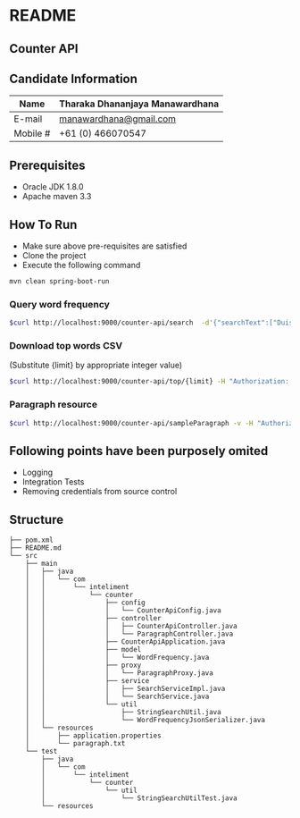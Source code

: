 # README
## Counter API

## Candidate Information

| Name     | Tharaka Dhananjaya Manawardhana |
|------    |---------------------------------|
| E-mail   | manawardhana@gmail.com          |
| Mobile # | +61 (0) 466070547               |

## Prerequisites
- Oracle JDK 1.8.0
- Apache maven 3.3

## How To Run
- Make sure above pre-requisites are satisfied
- Clone the project
- Execute the following command
```bash
mvn clean spring-boot-run
```

### Query word frequency
```bash
$curl http://localhost:9000/counter-api/search  -d'{"searchText":["Duis", "Sed", "Donec", "Augue", "Pellentesque", "123"]}' -H "Authorization: Basic b3B0dXM6Y2FuZGlkYXRlcw" -H "Content-Type: application/json" -X POST
```
### Download top words CSV
(Substitute {limit} by appropriate integer value)

```bash
$curl http://localhost:9000/counter-api/top/{limit} -H "Authorization: Basic b3B0dXM6Y2FuZGlkYXRlcw" -H "Content-Type: application/json"
```
### Paragraph resource
```bash
$curl http://localhost:9000/counter-api/sampleParagraph -v -H "Authorization: Basic b3B0dXM6Y2FuZGlkYXRlcw"
```

## Following points have been purposely omited
- Logging
- Integration Tests
- Removing credentials from source control

## Structure

```
├── pom.xml
├── README.md
└── src
    ├── main
    │   ├── java
    │   │   └── com
    │   │       └── inteliment
    │   │           └── counter
    │   │               ├── config
    │   │               │   └── CounterApiConfig.java
    │   │               ├── controller
    │   │               │   ├── CounterApiController.java
    │   │               │   └── ParagraphController.java
    │   │               ├── CounterApiApplication.java
    │   │               ├── model
    │   │               │   └── WordFrequency.java
    │   │               ├── proxy
    │   │               │   └── ParagraphProxy.java
    │   │               ├── service
    │   │               │   ├── SearchServiceImpl.java
    │   │               │   └── SearchService.java
    │   │               └── util
    │   │                   ├── StringSearchUtil.java
    │   │                   └── WordFrequencyJsonSerializer.java
    │   └── resources
    │       ├── application.properties
    │       └── paragraph.txt
    └── test
        ├── java
        │   └── com
        │       └── inteliment
        │           └── counter
        │               └── util
        │                   └── StringSearchUtilTest.java
        └── resources
```